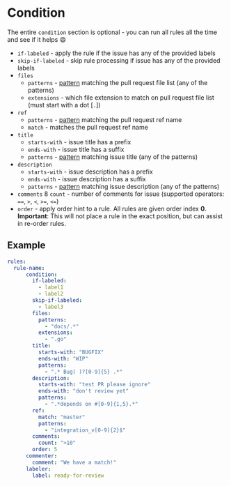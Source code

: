 # Condition

The entire `condition` section is optional - you can run all rules all the time and see if it helps :smile:

- `if-labeled` - apply the rule if the issue has any of the provided labels
- `skip-if-labeled` - skip rule processing if issue has any of the provided labels
- `files`
    * `patterns` - [pattern](https://golang.org/s/re2syntax) matching the pull request file list (any of the patterns)
    * `extensions` - which file extension to match on pull request file list (must start with a dot [`.`])
- `ref`
    * `patterns` - [pattern](https://golang.org/s/re2syntax) matching the pull request ref name
    * `match` - matches the pull request ref name
- `title`
    * `starts-with` - issue title has a prefix
    * `ends-with` - issue title has a suffix
    * `patterns` - [pattern](https://golang.org/s/re2syntax) matching issue title (any of the patterns)
- `description`
    * `starts-with` - issue description has a prefix
    * `ends-with` - issue description has a suffix
    * `patterns` - [pattern](https://golang.org/s/re2syntax) matching issue description (any of the patterns)
- `comments`
    8 `count` - number of comments for issue (supported operators: `==`, `>`, `<`, `>=`, `<=`)
- `order` - apply order hint to a rule. All rules are given order index **0**.
   **Important**: This will not place a rule in the exact position, but can assist in re-order rules.

## Example
```yaml
rules:
  rule-name:
      condition:
        if-labeled:
          - label1
          - label2
        skip-if-labeled:
          - label3
        files:
          patterns:
            - "docs/.*"
          extensions:
            - ".go"
        title:
          starts-with: "BUGFIX"
          ends-with: "WIP"
          patterns:
            - ".* Bug( )?[0-9]{5} .*"
        description:
          starts-with: "test PR please ignore"
          ends-with: "don't review yet"
          patterns:
            - ".*depends on #[0-9]{1,5}.*"
        ref:
          match: "master"
          patterns:
            - "integration_v[0-9]{2}$"
        comments:
          count: ">10"
        order: 5
      commenter:
        comment: "We have a match!"
      labeler:
        label: ready-for-review
```